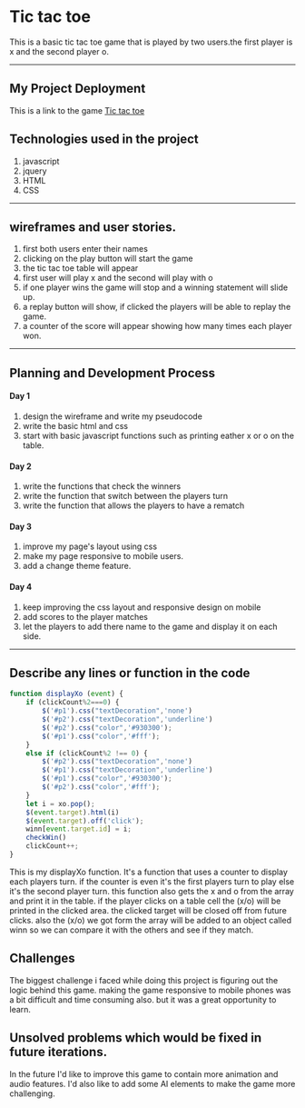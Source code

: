 
# Tic tac toe


This is a basic tic tac toe game that is played by two users.the first player is x and the second player o.

--- 
## My Project Deployment 
This is a link to the game
[Tic tac toe](https://leenahabi.github.io/project-01/)
## Technologies used in the project
1. javascript
2. jquery
3. HTML
4. CSS
--- 
## wireframes and user stories.
1. first both users enter their names 
2. clicking on the play button will start the game 
3. the tic tac toe table will appear 
4. first user will play x and the second will play with o
5. if one player wins the game will stop and a winning statement will slide up.
6. a replay button will show, if clicked the players will be able to replay the game.
7. a counter of the score will appear showing how many times each player won.
--- 
## Planning and Development Process

#### Day 1 
1. design the wireframe and write my pseudocode
2. write the basic html and css
3. start with basic javascript functions such as printing eather x or o on the table.

#### Day 2 
1. write the functions that check the winners 
2. write the function that switch between the players turn 
3. write  the function that allows the players to have a rematch

#### Day 3
1. improve my page's layout using css
2. make my page responsive to mobile users.
3. add a change theme feature.

#### Day 4
1. keep improving the css layout and responsive design on mobile
2. add scores to the player matches
3. let the players to add there name to the game and display it on each side.
--- 
## Describe any lines or function in the code 

```js
function displayXo (event) {
    if (clickCount%2===0) {
        $('#p1').css("textDecoration",'none')
        $('#p2').css("textDecoration",'underline')
        $('#p2').css("color",'#930300');
        $('#p1').css("color",'#fff');
    }
    else if (clickCount%2 !== 0) {
        $('#p2').css("textDecoration",'none')
        $('#p1').css("textDecoration",'underline')
        $('#p1').css("color",'#930300');
        $('#p2').css("color",'#fff');
    }
    let i = xo.pop();
    $(event.target).html(i)
    $(event.target).off('click');
    winn[event.target.id] = i;
    checkWin()
    clickCount++; 
}
```
This is my displayXo function. 
It's a function that uses a counter to display each players turn. if the counter is even it's the first players turn to play else it's the second player turn. 
this function also gets the x and o from the array and print it in the table.
if the player clicks on a table cell the (x/o) will be printed in the clicked area.
the clicked target will be closed off from future clicks.
also the (x/o) we got form the array will be added to an object called winn so we can compare it with the others and see if they match. 


## Challenges 

The biggest challenge i faced while doing this project is figuring out the logic behind this game. 
making the game responsive to mobile phones was a bit difficult and time consuming also. but it was a great opportunity to learn.


## Unsolved problems which would be fixed in future iterations. 

In the future I'd like to improve this game to contain more animation and audio features.
I'd also like to add some AI elements to make the game more challenging.
